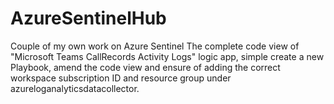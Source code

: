 # AzureSentinelHub
Couple of my own work on Azure Sentinel
The complete code view of "Microsoft Teams CallRecords Activity Logs" logic app, simple create a new Playbook, amend the code view and ensure of adding the correct workspace subscription ID and resource group under azureloganalyticsdatacollector.
